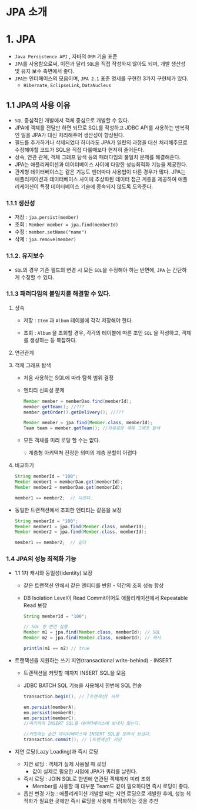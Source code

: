 # JPA 소개

# 1. JPA

- `Java Persistence API` , 자바의 `ORM` 기술 표준
- `JPA`를 사용함으로써, 이전과 달리 `SQL`을 직접 작성하지 않아도 되며, 개발 생산성 및 유지 보수 측면에서 좋다.
- `JPA`는 인터페이스의 모음이며, `JPA 2.1` 표준 명세를 구현한 3가지 구현체가 있다.
    - `Hibernate`, `EclipseLink`, `DataNucleus`
    

## 1.1 JPA의 사용 이유

- `SQL` 중심적인  개발에서 객체 중심으로 개발할 수 있다.
- JPA에 객체를 전달만 하면 되므로 SQL를 작성하고 JDBC API를 사용하는 반복적인 일을 JPA가 대신 처리해주어 생산성이 향상된다.
- 필드를 추가하거나 삭제되었다 하더라도 JPA가 일련의 과정을 대신 처리해주므로 수정해야할 코드가 SQL을 직접 다룰때보다 현저히 줄어든다.
- 상속, 연관 관계, 객체 그래프 탐색 등의 패러다임의 불일치 문제를 해결해준다.
- JPA는 애플리케이션과 데이터베이스 사이에 다양한 성능최적화 기능을 제공한다.
- 관계형 데이터베이스는 같은 기능도 벤더마다 사용법이 다른 경우가 많다. JPA는 애플리케이션과 데이터베이스 사이에 추상화된 데이터 접근 계층을 제공하여 애플리케이션이 특정 데이터베이스 기술에 종속되지 않도록 도와준다.

### 1.1.1 생산성

- 저장 : `jpa.persist(member)`
- 조회 : `Member member = jpa.find(memberId)`
- 수정 : `member.setName("name")`
- 삭제 : `jpa.remove(member)`

### 1.1.2. 유지보수

- `SQL`의 경우 기존 필드의 변경 시 모든 `SQL`을 수정해야 하는 반면에, `JPA` 는 간단하게 수정할 수 있다.

### 1.1.3 패러다임의 불일치를 해결할 수 있다.

1. 상속
    
    
    - 저장 : `Item` 과 `Album` 테이블에 각각 저장해야 한다.
    
    - 조회 : `Album` 을 조회할 경우, 각각의 테이블에 따른 조인 `SQL` 을 작성하고, 객체를 생성하는 등 복잡하다.
2. 연관관계
    
    
3. 객체 그래프 탐색
    - 처음 사용하는 SQL에 따라 탐색 범위 결정
    - 엔티티 신뢰성 문제
        
        ```java
        Member member = memberDao.find(memberId);
        member.getTeam(); //???
        member.getOrder().getDelivery(); //???
        ```
        
        ```java
        Member member = jpa.find(Member.class, memberId);
        Team team = member.getTeam(); //자유로운 객체 그래프 탐색
        ```
        
    - 모든 객체를 미리 로딩 할 수는 없다.
        
        <aside>
        💡 계층형 아키텍쳐 
        진정한 의미의 계층 분할이 어렵다
        
        </aside>
        
4. 비교하기
    
    ```java
    String memberId = "100";
    Member member1 = memberDao.get(memberId);
    Member member2 = memberDao.get(memberId);
    
    member1 == member2;  // 다르다.
    ```
    

- 동일한 트랜잭션에서 조회한 엔티티는 같음을 보장
    
    ```java
    String memberId = "100";
    Member member1 = jpa.find(Member.class, memberId);
    Member member2 = jpa.find(Member.class, memberId);
    
    member1 == member2;  // 같다
    ```
    

### 1.4 JPA의 성능 최적화 기능

- 1.1 1차 캐시와 동일성(identity) 보장
    - 같은 트랜잭션 안에서 같은 엔티티를 반환 - 약간의 조회 성능 향상
    - DB Isolation Level이 Read Commit이어도 애플리케이션에서 Repeatable Read 보장
        
        ```java
        String memberId = "100";
        
        // SQL 한 번만 실행
        Member m1 = jpa.find(Member.class, memberId); // SQL
        Member m2 = jpa.find(Member.class, memberId); // 캐시
        
        println(m1 == m2) // true
        ```
        
- 트랜잭션을 지원하는 쓰기 지연(transactional write-behind) - INSERT
    - 트랜잭션을 커밋할 때까지 INSERT SQL을 모음
    - JDBC BATCH SQL 기능을 사용해서 한번에 SQL 전송
        
        ```java
        transaction.begin(); // [트랜잭션] 시작
        
        em.persist(memberA);
        em.persist(memberB);
        em.persist(memberC);
        //여기까지 INSERT SQL을 데이터베이스에 보내지 않는다.
        
        //커밋하는 순간 데이터베이스에 INSERT SQL을 모아서 보낸다.
        transaction.commit(); // [트랜잭션] 커밋
        ```
        
- 지연 로딩(Lazy Loading)과 즉시 로딩
    - 지연 로딩 : 객체가 실제 사용될 때 로딩
        - 값이 실제로 필요한 시점에 JPA가 쿼리를 날린다.
    - 즉시 로딩 : JOIN SQL로 한번에 연관된 객체까지 미리 조회
        - Member를 사용할 때 대부분 Team도 같이 필요하다면 즉시 로딩이 좋다.
    - 옵션 변경 가능 : 애플리케이션 개발할 때는 지연 로딩으로 개발한 후에, 성능 최적화가 필요한 곳에만 즉시 로딩을 사용해 최적화하는 것을 추천
